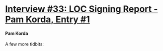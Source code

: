 # [Interview #33: LOC Signing Report - Pam Korda, Entry #1](https://www.theoryland.com/intvmain.php?i=33#1)

#### Pam Korda

A few more tidbits:


